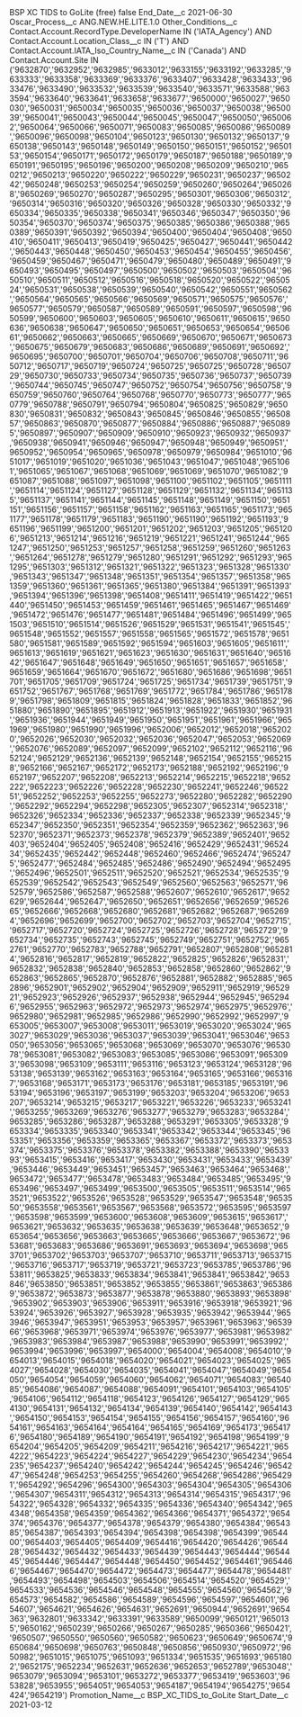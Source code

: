 <?xml version="1.0" encoding="UTF-8"?>
<CustomMetadata xmlns="http://soap.sforce.com/2006/04/metadata" xmlns:xsi="http://www.w3.org/2001/XMLSchema-instance" xmlns:xsd="http://www.w3.org/2001/XMLSchema">
    <label>BSP XC TIDS to GoLite (free)</label>
    <protected>false</protected>
    <values>
        <field>End_Date__c</field>
        <value xsi:type="xsd:date">2021-06-30</value>
    </values>
    <values>
        <field>Oscar_Process__c</field>
        <value xsi:type="xsd:string">ANG.NEW.HE.LITE.1.0</value>
    </values>
    <values>
        <field>Other_Conditions__c</field>
        <value xsi:type="xsd:string">Contact.Account.RecordType.DeveloperName IN (&apos;IATA_Agency&apos;) AND Contact.Account.Location_Class__c IN (&apos;T&apos;) AND Contact.Account.IATA_Iso_Country_Name__c IN (&apos;Canada&apos;) AND Contact.Account.Site IN (&apos;9632870&apos;,&apos;9632952&apos;,&apos;9632985&apos;,&apos;9633012&apos;,&apos;9633155&apos;,&apos;9633192&apos;,&apos;9633285&apos;,&apos;9633333&apos;,&apos;9633358&apos;,&apos;9633369&apos;,&apos;9633376&apos;,&apos;9633407&apos;,&apos;9633428&apos;,&apos;9633433&apos;,&apos;9633476&apos;,&apos;9633490&apos;,&apos;9633532&apos;,&apos;9633539&apos;,&apos;9633540&apos;,&apos;9633571&apos;,&apos;9633588&apos;,&apos;9633594&apos;,&apos;9633640&apos;,&apos;9633641&apos;,&apos;9633658&apos;,&apos;9633677&apos;,&apos;9650000&apos;,&apos;9650027&apos;,&apos;9650030&apos;,&apos;9650031&apos;,&apos;9650034&apos;,&apos;9650035&apos;,&apos;9650036&apos;,&apos;9650037&apos;,&apos;9650038&apos;,&apos;9650039&apos;,&apos;9650041&apos;,&apos;9650043&apos;,&apos;9650044&apos;,&apos;9650045&apos;,&apos;9650047&apos;,&apos;9650050&apos;,&apos;9650062&apos;,&apos;9650064&apos;,&apos;9650066&apos;,&apos;9650071&apos;,&apos;9650083&apos;,&apos;9650085&apos;,&apos;9650086&apos;,&apos;9650089&apos;,&apos;9650096&apos;,&apos;9650098&apos;,&apos;9650104&apos;,&apos;9650123&apos;,&apos;9650130&apos;,&apos;9650132&apos;,&apos;9650137&apos;,&apos;9650138&apos;,&apos;9650143&apos;,&apos;9650148&apos;,&apos;9650149&apos;,&apos;9650150&apos;,&apos;9650151&apos;,&apos;9650152&apos;,&apos;9650153&apos;,&apos;9650154&apos;,&apos;9650171&apos;,&apos;9650172&apos;,&apos;9650179&apos;,&apos;9650187&apos;,&apos;9650188&apos;,&apos;9650189&apos;,&apos;9650191&apos;,&apos;9650195&apos;,&apos;9650196&apos;,&apos;9650200&apos;,&apos;9650208&apos;,&apos;9650209&apos;,&apos;9650210&apos;,&apos;9650212&apos;,&apos;9650213&apos;,&apos;9650220&apos;,&apos;9650222&apos;,&apos;9650229&apos;,&apos;9650231&apos;,&apos;9650237&apos;,&apos;9650242&apos;,&apos;9650248&apos;,&apos;9650253&apos;,&apos;9650254&apos;,&apos;9650259&apos;,&apos;9650260&apos;,&apos;9650264&apos;,&apos;9650268&apos;,&apos;9650269&apos;,&apos;9650270&apos;,&apos;9650287&apos;,&apos;9650295&apos;,&apos;9650301&apos;,&apos;9650306&apos;,&apos;9650312&apos;,&apos;9650314&apos;,&apos;9650316&apos;,&apos;9650320&apos;,&apos;9650326&apos;,&apos;9650328&apos;,&apos;9650330&apos;,&apos;9650332&apos;,&apos;9650334&apos;,&apos;9650335&apos;,&apos;9650338&apos;,&apos;9650341&apos;,&apos;9650346&apos;,&apos;9650347&apos;,&apos;9650350&apos;,&apos;9650354&apos;,&apos;9650370&apos;,&apos;9650374&apos;,&apos;9650375&apos;,&apos;9650385&apos;,&apos;9650386&apos;,&apos;9650388&apos;,&apos;9650389&apos;,&apos;9650391&apos;,&apos;9650392&apos;,&apos;9650394&apos;,&apos;9650400&apos;,&apos;9650404&apos;,&apos;9650408&apos;,&apos;9650410&apos;,&apos;9650411&apos;,&apos;9650413&apos;,&apos;9650419&apos;,&apos;9650425&apos;,&apos;9650427&apos;,&apos;9650441&apos;,&apos;9650442&apos;,&apos;9650443&apos;,&apos;9650448&apos;,&apos;9650450&apos;,&apos;9650453&apos;,&apos;9650454&apos;,&apos;9650455&apos;,&apos;9650456&apos;,&apos;9650459&apos;,&apos;9650467&apos;,&apos;9650471&apos;,&apos;9650479&apos;,&apos;9650480&apos;,&apos;9650489&apos;,&apos;9650491&apos;,&apos;9650493&apos;,&apos;9650495&apos;,&apos;9650497&apos;,&apos;9650500&apos;,&apos;9650502&apos;,&apos;9650503&apos;,&apos;9650504&apos;,&apos;9650510&apos;,&apos;9650511&apos;,&apos;9650512&apos;,&apos;9650516&apos;,&apos;9650518&apos;,&apos;9650520&apos;,&apos;9650522&apos;,&apos;9650524&apos;,&apos;9650531&apos;,&apos;9650538&apos;,&apos;9650539&apos;,&apos;9650540&apos;,&apos;9650542&apos;,&apos;9650551&apos;,&apos;9650562&apos;,&apos;9650564&apos;,&apos;9650565&apos;,&apos;9650566&apos;,&apos;9650569&apos;,&apos;9650571&apos;,&apos;9650575&apos;,&apos;9650576&apos;,&apos;9650577&apos;,&apos;9650579&apos;,&apos;9650587&apos;,&apos;9650589&apos;,&apos;9650591&apos;,&apos;9650597&apos;,&apos;9650598&apos;,&apos;9650599&apos;,&apos;9650600&apos;,&apos;9650603&apos;,&apos;9650605&apos;,&apos;9650610&apos;,&apos;9650611&apos;,&apos;9650615&apos;,&apos;9650636&apos;,&apos;9650638&apos;,&apos;9650647&apos;,&apos;9650650&apos;,&apos;9650651&apos;,&apos;9650653&apos;,&apos;9650654&apos;,&apos;9650661&apos;,&apos;9650662&apos;,&apos;9650663&apos;,&apos;9650665&apos;,&apos;9650669&apos;,&apos;9650670&apos;,&apos;9650671&apos;,&apos;9650673&apos;,&apos;9650675&apos;,&apos;9650679&apos;,&apos;9650683&apos;,&apos;9650686&apos;,&apos;9650689&apos;,&apos;9650691&apos;,&apos;9650692&apos;,&apos;9650695&apos;,&apos;9650700&apos;,&apos;9650701&apos;,&apos;9650704&apos;,&apos;9650706&apos;,&apos;9650708&apos;,&apos;9650711&apos;,&apos;9650712&apos;,&apos;9650717&apos;,&apos;9650719&apos;,&apos;9650724&apos;,&apos;9650725&apos;,&apos;9650725&apos;,&apos;9650728&apos;,&apos;9650729&apos;,&apos;9650730&apos;,&apos;9650733&apos;,&apos;9650734&apos;,&apos;9650735&apos;,&apos;9650736&apos;,&apos;9650737&apos;,&apos;9650739&apos;,&apos;9650744&apos;,&apos;9650745&apos;,&apos;9650747&apos;,&apos;9650752&apos;,&apos;9650754&apos;,&apos;9650756&apos;,&apos;9650758&apos;,&apos;9650759&apos;,&apos;9650760&apos;,&apos;9650764&apos;,&apos;9650768&apos;,&apos;9650770&apos;,&apos;9650773&apos;,&apos;9650777&apos;,&apos;9650779&apos;,&apos;9650788&apos;,&apos;9650791&apos;,&apos;9650794&apos;,&apos;9650804&apos;,&apos;9650825&apos;,&apos;9650829&apos;,&apos;9650830&apos;,&apos;9650831&apos;,&apos;9650832&apos;,&apos;9650843&apos;,&apos;9650845&apos;,&apos;9650846&apos;,&apos;9650855&apos;,&apos;9650857&apos;,&apos;9650863&apos;,&apos;9650870&apos;,&apos;9650877&apos;,&apos;9650884&apos;,&apos;9650886&apos;,&apos;9650887&apos;,&apos;9650895&apos;,&apos;9650897&apos;,&apos;9650907&apos;,&apos;9650909&apos;,&apos;9650910&apos;,&apos;9650923&apos;,&apos;9650932&apos;,&apos;9650937&apos;,&apos;9650938&apos;,&apos;9650941&apos;,&apos;9650946&apos;,&apos;9650947&apos;,&apos;9650948&apos;,&apos;9650949&apos;,&apos;9650951&apos;,&apos;9650952&apos;,&apos;9650954&apos;,&apos;9650965&apos;,&apos;9650978&apos;,&apos;9650979&apos;,&apos;9650984&apos;,&apos;9651010&apos;,&apos;9651017&apos;,&apos;9651019&apos;,&apos;9651020&apos;,&apos;9651036&apos;,&apos;9651043&apos;,&apos;9651047&apos;,&apos;9651048&apos;,&apos;9651061&apos;,&apos;9651065&apos;,&apos;9651067&apos;,&apos;9651068&apos;,&apos;9651069&apos;,&apos;9651069&apos;,&apos;9651070&apos;,&apos;9651082&apos;,&apos;9651087&apos;,&apos;9651088&apos;,&apos;9651097&apos;,&apos;9651098&apos;,&apos;9651100&apos;,&apos;9651102&apos;,&apos;9651105&apos;,&apos;9651111&apos;,&apos;9651114&apos;,&apos;9651124&apos;,&apos;9651127&apos;,&apos;9651128&apos;,&apos;9651129&apos;,&apos;9651132&apos;,&apos;9651134&apos;,&apos;9651135&apos;,&apos;9651137&apos;,&apos;9651141&apos;,&apos;9651144&apos;,&apos;9651145&apos;,&apos;9651148&apos;,&apos;9651149&apos;,&apos;9651150&apos;,&apos;9651151&apos;,&apos;9651156&apos;,&apos;9651157&apos;,&apos;9651158&apos;,&apos;9651162&apos;,&apos;9651163&apos;,&apos;9651165&apos;,&apos;9651173&apos;,&apos;9651177&apos;,&apos;9651178&apos;,&apos;9651179&apos;,&apos;9651183&apos;,&apos;9651190&apos;,&apos;9651190&apos;,&apos;9651192&apos;,&apos;9651193&apos;,&apos;9651196&apos;,&apos;9651199&apos;,&apos;9651200&apos;,&apos;9651201&apos;,&apos;9651202&apos;,&apos;9651203&apos;,&apos;9651205&apos;,&apos;9651206&apos;,&apos;9651213&apos;,&apos;9651214&apos;,&apos;9651216&apos;,&apos;9651219&apos;,&apos;9651221&apos;,&apos;9651241&apos;,&apos;9651244&apos;,&apos;9651247&apos;,&apos;9651250&apos;,&apos;9651253&apos;,&apos;9651257&apos;,&apos;9651258&apos;,&apos;9651259&apos;,&apos;9651260&apos;,&apos;9651263&apos;,&apos;9651264&apos;,&apos;9651278&apos;,&apos;9651279&apos;,&apos;9651280&apos;,&apos;9651291&apos;,&apos;9651292&apos;,&apos;9651293&apos;,&apos;9651295&apos;,&apos;9651303&apos;,&apos;9651312&apos;,&apos;9651321&apos;,&apos;9651322&apos;,&apos;9651323&apos;,&apos;9651328&apos;,&apos;9651330&apos;,&apos;9651343&apos;,&apos;9651347&apos;,&apos;9651348&apos;,&apos;9651351&apos;,&apos;9651354&apos;,&apos;9651357&apos;,&apos;9651358&apos;,&apos;9651359&apos;,&apos;9651360&apos;,&apos;9651361&apos;,&apos;9651365&apos;,&apos;9651380&apos;,&apos;9651384&apos;,&apos;9651391&apos;,&apos;9651393&apos;,&apos;9651394&apos;,&apos;9651396&apos;,&apos;9651398&apos;,&apos;9651408&apos;,&apos;9651411&apos;,&apos;9651419&apos;,&apos;9651422&apos;,&apos;9651440&apos;,&apos;9651450&apos;,&apos;9651453&apos;,&apos;9651459&apos;,&apos;9651461&apos;,&apos;9651465&apos;,&apos;9651467&apos;,&apos;9651469&apos;,&apos;9651472&apos;,&apos;9651476&apos;,&apos;9651477&apos;,&apos;9651481&apos;,&apos;9651484&apos;,&apos;9651496&apos;,&apos;9651499&apos;,&apos;9651503&apos;,&apos;9651510&apos;,&apos;9651514&apos;,&apos;9651526&apos;,&apos;9651529&apos;,&apos;9651531&apos;,&apos;9651541&apos;,&apos;9651545&apos;,&apos;9651548&apos;,&apos;9651552&apos;,&apos;9651557&apos;,&apos;9651558&apos;,&apos;9651565&apos;,&apos;9651572&apos;,&apos;9651578&apos;,&apos;9651580&apos;,&apos;9651581&apos;,&apos;9651589&apos;,&apos;9651592&apos;,&apos;9651594&apos;,&apos;9651603&apos;,&apos;9651605&apos;,&apos;9651611&apos;,&apos;9651613&apos;,&apos;9651619&apos;,&apos;9651621&apos;,&apos;9651623&apos;,&apos;9651630&apos;,&apos;9651631&apos;,&apos;9651640&apos;,&apos;9651642&apos;,&apos;9651647&apos;,&apos;9651648&apos;,&apos;9651649&apos;,&apos;9651650&apos;,&apos;9651651&apos;,&apos;9651657&apos;,&apos;9651658&apos;,&apos;9651659&apos;,&apos;9651664&apos;,&apos;9651670&apos;,&apos;9651672&apos;,&apos;9651680&apos;,&apos;9651686&apos;,&apos;9651698&apos;,&apos;9651701&apos;,&apos;9651705&apos;,&apos;9651709&apos;,&apos;9651724&apos;,&apos;9651725&apos;,&apos;9651734&apos;,&apos;9651739&apos;,&apos;9651751&apos;,&apos;9651752&apos;,&apos;9651767&apos;,&apos;9651768&apos;,&apos;9651769&apos;,&apos;9651772&apos;,&apos;9651784&apos;,&apos;9651786&apos;,&apos;9651789&apos;,&apos;9651798&apos;,&apos;9651809&apos;,&apos;9651815&apos;,&apos;9651824&apos;,&apos;9651828&apos;,&apos;9651833&apos;,&apos;9651852&apos;,&apos;9651880&apos;,&apos;9651890&apos;,&apos;9651895&apos;,&apos;9651912&apos;,&apos;9651913&apos;,&apos;9651922&apos;,&apos;9651930&apos;,&apos;9651931&apos;,&apos;9651936&apos;,&apos;9651944&apos;,&apos;9651949&apos;,&apos;9651950&apos;,&apos;9651951&apos;,&apos;9651961&apos;,&apos;9651966&apos;,&apos;9651969&apos;,&apos;9651980&apos;,&apos;9651990&apos;,&apos;9651996&apos;,&apos;9652006&apos;,&apos;9652012&apos;,&apos;9652018&apos;,&apos;9652020&apos;,&apos;9652026&apos;,&apos;9652030&apos;,&apos;9652032&apos;,&apos;9652036&apos;,&apos;9652047&apos;,&apos;9652053&apos;,&apos;9652069&apos;,&apos;9652076&apos;,&apos;9652089&apos;,&apos;9652097&apos;,&apos;9652099&apos;,&apos;9652102&apos;,&apos;9652112&apos;,&apos;9652116&apos;,&apos;9652124&apos;,&apos;9652129&apos;,&apos;9652136&apos;,&apos;9652139&apos;,&apos;9652148&apos;,&apos;9652154&apos;,&apos;9652155&apos;,&apos;9652158&apos;,&apos;9652166&apos;,&apos;9652167&apos;,&apos;9652172&apos;,&apos;9652173&apos;,&apos;9652188&apos;,&apos;9652192&apos;,&apos;9652196&apos;,&apos;9652197&apos;,&apos;9652207&apos;,&apos;9652208&apos;,&apos;9652213&apos;,&apos;9652214&apos;,&apos;9652215&apos;,&apos;9652218&apos;,&apos;9652222&apos;,&apos;9652223&apos;,&apos;9652226&apos;,&apos;9652228&apos;,&apos;9652230&apos;,&apos;9652241&apos;,&apos;9652246&apos;,&apos;9652251&apos;,&apos;9652252&apos;,&apos;9652253&apos;,&apos;9652255&apos;,&apos;9652273&apos;,&apos;9652280&apos;,&apos;9652282&apos;,&apos;9652290&apos;,&apos;9652292&apos;,&apos;9652294&apos;,&apos;9652298&apos;,&apos;9652305&apos;,&apos;9652307&apos;,&apos;9652314&apos;,&apos;9652318&apos;,&apos;9652326&apos;,&apos;9652334&apos;,&apos;9652336&apos;,&apos;9652337&apos;,&apos;9652338&apos;,&apos;9652339&apos;,&apos;9652345&apos;,&apos;9652347&apos;,&apos;9652350&apos;,&apos;9652351&apos;,&apos;9652354&apos;,&apos;9652359&apos;,&apos;9652362&apos;,&apos;9652363&apos;,&apos;9652370&apos;,&apos;9652371&apos;,&apos;9652373&apos;,&apos;9652378&apos;,&apos;9652379&apos;,&apos;9652389&apos;,&apos;9652401&apos;,&apos;9652403&apos;,&apos;9652404&apos;,&apos;9652405&apos;,&apos;9652408&apos;,&apos;9652416&apos;,&apos;9652429&apos;,&apos;9652431&apos;,&apos;9652434&apos;,&apos;9652435&apos;,&apos;9652442&apos;,&apos;9652448&apos;,&apos;9652460&apos;,&apos;9652466&apos;,&apos;9652474&apos;,&apos;9652475&apos;,&apos;9652477&apos;,&apos;9652484&apos;,&apos;9652485&apos;,&apos;9652486&apos;,&apos;9652490&apos;,&apos;9652494&apos;,&apos;9652495&apos;,&apos;9652496&apos;,&apos;9652501&apos;,&apos;9652511&apos;,&apos;9652520&apos;,&apos;9652521&apos;,&apos;9652534&apos;,&apos;9652535&apos;,&apos;9652539&apos;,&apos;9652542&apos;,&apos;9652543&apos;,&apos;9652549&apos;,&apos;9652560&apos;,&apos;9652563&apos;,&apos;9652571&apos;,&apos;9652579&apos;,&apos;9652586&apos;,&apos;9652587&apos;,&apos;9652588&apos;,&apos;9652607&apos;,&apos;9652610&apos;,&apos;9652617&apos;,&apos;9652629&apos;,&apos;9652644&apos;,&apos;9652647&apos;,&apos;9652650&apos;,&apos;9652651&apos;,&apos;9652656&apos;,&apos;9652659&apos;,&apos;9652665&apos;,&apos;9652666&apos;,&apos;9652668&apos;,&apos;9652680&apos;,&apos;9652681&apos;,&apos;9652682&apos;,&apos;9652687&apos;,&apos;9652694&apos;,&apos;9652696&apos;,&apos;9652699&apos;,&apos;9652700&apos;,&apos;9652702&apos;,&apos;9652703&apos;,&apos;9652704&apos;,&apos;9652715&apos;,&apos;9652717&apos;,&apos;9652720&apos;,&apos;9652724&apos;,&apos;9652725&apos;,&apos;9652726&apos;,&apos;9652728&apos;,&apos;9652729&apos;,&apos;9652734&apos;,&apos;9652735&apos;,&apos;9652743&apos;,&apos;9652745&apos;,&apos;9652749&apos;,&apos;9652751&apos;,&apos;9652752&apos;,&apos;9652761&apos;,&apos;9652770&apos;,&apos;9652783&apos;,&apos;9652788&apos;,&apos;9652791&apos;,&apos;9652807&apos;,&apos;9652808&apos;,&apos;9652814&apos;,&apos;9652816&apos;,&apos;9652817&apos;,&apos;9652819&apos;,&apos;9652822&apos;,&apos;9652825&apos;,&apos;9652826&apos;,&apos;9652831&apos;,&apos;9652832&apos;,&apos;9652838&apos;,&apos;9652840&apos;,&apos;9652853&apos;,&apos;9652858&apos;,&apos;9652860&apos;,&apos;9652862&apos;,&apos;9652863&apos;,&apos;9652865&apos;,&apos;9652870&apos;,&apos;9652876&apos;,&apos;9652881&apos;,&apos;9652882&apos;,&apos;9652885&apos;,&apos;9652896&apos;,&apos;9652901&apos;,&apos;9652902&apos;,&apos;9652904&apos;,&apos;9652909&apos;,&apos;9652911&apos;,&apos;9652919&apos;,&apos;9652921&apos;,&apos;9652923&apos;,&apos;9652926&apos;,&apos;9652937&apos;,&apos;9652938&apos;,&apos;9652944&apos;,&apos;9652945&apos;,&apos;9652946&apos;,&apos;9652955&apos;,&apos;9652963&apos;,&apos;9652972&apos;,&apos;9652973&apos;,&apos;9652974&apos;,&apos;9652975&apos;,&apos;9652976&apos;,&apos;9652980&apos;,&apos;9652981&apos;,&apos;9652985&apos;,&apos;9652986&apos;,&apos;9652990&apos;,&apos;9652992&apos;,&apos;9652997&apos;,&apos;9653005&apos;,&apos;9653007&apos;,&apos;9653008&apos;,&apos;9653011&apos;,&apos;9653019&apos;,&apos;9653020&apos;,&apos;9653024&apos;,&apos;9653027&apos;,&apos;9653029&apos;,&apos;9653036&apos;,&apos;9653037&apos;,&apos;9653039&apos;,&apos;9653041&apos;,&apos;9653046&apos;,&apos;9653050&apos;,&apos;9653056&apos;,&apos;9653065&apos;,&apos;9653068&apos;,&apos;9653069&apos;,&apos;9653070&apos;,&apos;9653076&apos;,&apos;9653078&apos;,&apos;9653081&apos;,&apos;9653082&apos;,&apos;9653083&apos;,&apos;9653085&apos;,&apos;9653086&apos;,&apos;9653091&apos;,&apos;9653093&apos;,&apos;9653098&apos;,&apos;9653109&apos;,&apos;9653111&apos;,&apos;9653116&apos;,&apos;9653123&apos;,&apos;9653124&apos;,&apos;9653128&apos;,&apos;9653138&apos;,&apos;9653139&apos;,&apos;9653162&apos;,&apos;9653163&apos;,&apos;9653164&apos;,&apos;9653165&apos;,&apos;9653166&apos;,&apos;9653167&apos;,&apos;9653168&apos;,&apos;9653171&apos;,&apos;9653173&apos;,&apos;9653176&apos;,&apos;9653181&apos;,&apos;9653185&apos;,&apos;9653191&apos;,&apos;9653194&apos;,&apos;9653196&apos;,&apos;9653197&apos;,&apos;9653199&apos;,&apos;9653203&apos;,&apos;9653204&apos;,&apos;9653206&apos;,&apos;9653207&apos;,&apos;9653214&apos;,&apos;9653215&apos;,&apos;9653217&apos;,&apos;9653221&apos;,&apos;9653226&apos;,&apos;9653233&apos;,&apos;9653241&apos;,&apos;9653255&apos;,&apos;9653269&apos;,&apos;9653276&apos;,&apos;9653277&apos;,&apos;9653279&apos;,&apos;9653283&apos;,&apos;9653284&apos;,&apos;9653285&apos;,&apos;9653286&apos;,&apos;9653287&apos;,&apos;9653288&apos;,&apos;9653291&apos;,&apos;9653305&apos;,&apos;9653328&apos;,&apos;9653334&apos;,&apos;9653335&apos;,&apos;9653340&apos;,&apos;9653341&apos;,&apos;9653342&apos;,&apos;9653344&apos;,&apos;9653345&apos;,&apos;9653351&apos;,&apos;9653356&apos;,&apos;9653359&apos;,&apos;9653365&apos;,&apos;9653367&apos;,&apos;9653372&apos;,&apos;9653373&apos;,&apos;9653374&apos;,&apos;9653375&apos;,&apos;9653376&apos;,&apos;9653378&apos;,&apos;9653382&apos;,&apos;9653388&apos;,&apos;9653390&apos;,&apos;9653393&apos;,&apos;9653415&apos;,&apos;9653416&apos;,&apos;9653417&apos;,&apos;9653430&apos;,&apos;9653431&apos;,&apos;9653433&apos;,&apos;9653439&apos;,&apos;9653446&apos;,&apos;9653449&apos;,&apos;9653451&apos;,&apos;9653457&apos;,&apos;9653463&apos;,&apos;9653464&apos;,&apos;9653468&apos;,&apos;9653472&apos;,&apos;9653477&apos;,&apos;9653478&apos;,&apos;9653483&apos;,&apos;9653484&apos;,&apos;9653485&apos;,&apos;9653495&apos;,&apos;9653496&apos;,&apos;9653497&apos;,&apos;9653499&apos;,&apos;9653500&apos;,&apos;9653505&apos;,&apos;9653511&apos;,&apos;9653514&apos;,&apos;9653521&apos;,&apos;9653522&apos;,&apos;9653526&apos;,&apos;9653528&apos;,&apos;9653529&apos;,&apos;9653547&apos;,&apos;9653548&apos;,&apos;9653550&apos;,&apos;9653558&apos;,&apos;9653561&apos;,&apos;9653567&apos;,&apos;9653568&apos;,&apos;9653572&apos;,&apos;9653595&apos;,&apos;9653597&apos;,&apos;9653598&apos;,&apos;9653599&apos;,&apos;9653600&apos;,&apos;9653608&apos;,&apos;9653609&apos;,&apos;9653615&apos;,&apos;9653617&apos;,&apos;9653621&apos;,&apos;9653632&apos;,&apos;9653635&apos;,&apos;9653638&apos;,&apos;9653639&apos;,&apos;9653648&apos;,&apos;9653652&apos;,&apos;9653654&apos;,&apos;9653656&apos;,&apos;9653663&apos;,&apos;9653665&apos;,&apos;9653666&apos;,&apos;9653667&apos;,&apos;9653672&apos;,&apos;9653681&apos;,&apos;9653683&apos;,&apos;9653686&apos;,&apos;9653691&apos;,&apos;9653693&apos;,&apos;9653694&apos;,&apos;9653698&apos;,&apos;9653701&apos;,&apos;9653702&apos;,&apos;9653703&apos;,&apos;9653707&apos;,&apos;9653710&apos;,&apos;9653711&apos;,&apos;9653713&apos;,&apos;9653715&apos;,&apos;9653716&apos;,&apos;9653717&apos;,&apos;9653719&apos;,&apos;9653721&apos;,&apos;9653723&apos;,&apos;9653785&apos;,&apos;9653786&apos;,&apos;9653811&apos;,&apos;9653825&apos;,&apos;9653833&apos;,&apos;9653834&apos;,&apos;9653841&apos;,&apos;9653841&apos;,&apos;9653842&apos;,&apos;9653846&apos;,&apos;9653850&apos;,&apos;9653851&apos;,&apos;9653852&apos;,&apos;9653855&apos;,&apos;9653861&apos;,&apos;9653863&apos;,&apos;9653869&apos;,&apos;9653872&apos;,&apos;9653873&apos;,&apos;9653877&apos;,&apos;9653878&apos;,&apos;9653880&apos;,&apos;9653893&apos;,&apos;9653898&apos;,&apos;9653902&apos;,&apos;9653903&apos;,&apos;9653906&apos;,&apos;9653911&apos;,&apos;9653916&apos;,&apos;9653918&apos;,&apos;9653921&apos;,&apos;9653924&apos;,&apos;9653926&apos;,&apos;9653927&apos;,&apos;9653928&apos;,&apos;9653935&apos;,&apos;9653942&apos;,&apos;9653944&apos;,&apos;9653946&apos;,&apos;9653947&apos;,&apos;9653951&apos;,&apos;9653953&apos;,&apos;9653957&apos;,&apos;9653961&apos;,&apos;9653963&apos;,&apos;9653966&apos;,&apos;9653968&apos;,&apos;9653971&apos;,&apos;9653974&apos;,&apos;9653976&apos;,&apos;9653977&apos;,&apos;9653981&apos;,&apos;9653982&apos;,&apos;9653983&apos;,&apos;9653984&apos;,&apos;9653987&apos;,&apos;9653988&apos;,&apos;9653990&apos;,&apos;9653991&apos;,&apos;9653992&apos;,&apos;9653994&apos;,&apos;9653996&apos;,&apos;9653997&apos;,&apos;9654000&apos;,&apos;9654004&apos;,&apos;9654008&apos;,&apos;9654010&apos;,&apos;9654013&apos;,&apos;9654015&apos;,&apos;9654018&apos;,&apos;9654020&apos;,&apos;9654021&apos;,&apos;9654023&apos;,&apos;9654025&apos;,&apos;9654027&apos;,&apos;9654028&apos;,&apos;9654030&apos;,&apos;9654035&apos;,&apos;9654041&apos;,&apos;9654047&apos;,&apos;9654049&apos;,&apos;9654050&apos;,&apos;9654054&apos;,&apos;9654059&apos;,&apos;9654060&apos;,&apos;9654062&apos;,&apos;9654071&apos;,&apos;9654083&apos;,&apos;9654085&apos;,&apos;9654086&apos;,&apos;9654087&apos;,&apos;9654088&apos;,&apos;9654091&apos;,&apos;9654101&apos;,&apos;9654103&apos;,&apos;9654105&apos;,&apos;9654106&apos;,&apos;9654112&apos;,&apos;9654118&apos;,&apos;9654123&apos;,&apos;9654126&apos;,&apos;9654127&apos;,&apos;9654129&apos;,&apos;9654130&apos;,&apos;9654131&apos;,&apos;9654132&apos;,&apos;9654134&apos;,&apos;9654139&apos;,&apos;9654140&apos;,&apos;9654142&apos;,&apos;9654143&apos;,&apos;9654150&apos;,&apos;9654153&apos;,&apos;9654154&apos;,&apos;9654155&apos;,&apos;9654156&apos;,&apos;9654157&apos;,&apos;9654160&apos;,&apos;9654161&apos;,&apos;9654163&apos;,&apos;9654164&apos;,&apos;9654164&apos;,&apos;9654165&apos;,&apos;9654169&apos;,&apos;9654173&apos;,&apos;9654176&apos;,&apos;9654180&apos;,&apos;9654189&apos;,&apos;9654190&apos;,&apos;9654191&apos;,&apos;9654192&apos;,&apos;9654198&apos;,&apos;9654199&apos;,&apos;9654204&apos;,&apos;9654205&apos;,&apos;9654209&apos;,&apos;9654211&apos;,&apos;9654216&apos;,&apos;9654217&apos;,&apos;9654221&apos;,&apos;9654222&apos;,&apos;9654223&apos;,&apos;9654224&apos;,&apos;9654227&apos;,&apos;9654229&apos;,&apos;9654230&apos;,&apos;9654234&apos;,&apos;9654235&apos;,&apos;9654237&apos;,&apos;9654240&apos;,&apos;9654242&apos;,&apos;9654244&apos;,&apos;9654245&apos;,&apos;9654246&apos;,&apos;9654247&apos;,&apos;9654248&apos;,&apos;9654253&apos;,&apos;9654255&apos;,&apos;9654260&apos;,&apos;9654268&apos;,&apos;9654286&apos;,&apos;9654291&apos;,&apos;9654292&apos;,&apos;9654296&apos;,&apos;9654300&apos;,&apos;9654303&apos;,&apos;9654304&apos;,&apos;9654305&apos;,&apos;9654306&apos;,&apos;9654307&apos;,&apos;9654311&apos;,&apos;9654312&apos;,&apos;9654313&apos;,&apos;9654314&apos;,&apos;9654315&apos;,&apos;9654317&apos;,&apos;9654322&apos;,&apos;9654328&apos;,&apos;9654332&apos;,&apos;9654335&apos;,&apos;9654336&apos;,&apos;9654340&apos;,&apos;9654342&apos;,&apos;9654348&apos;,&apos;9654358&apos;,&apos;9654359&apos;,&apos;9654362&apos;,&apos;9654366&apos;,&apos;9654371&apos;,&apos;9654372&apos;,&apos;9654374&apos;,&apos;9654376&apos;,&apos;9654377&apos;,&apos;9654378&apos;,&apos;9654379&apos;,&apos;9654380&apos;,&apos;9654384&apos;,&apos;9654385&apos;,&apos;9654387&apos;,&apos;9654393&apos;,&apos;9654394&apos;,&apos;9654398&apos;,&apos;9654398&apos;,&apos;9654399&apos;,&apos;9654400&apos;,&apos;9654403&apos;,&apos;9654405&apos;,&apos;9654409&apos;,&apos;9654416&apos;,&apos;9654420&apos;,&apos;9654426&apos;,&apos;9654428&apos;,&apos;9654432&apos;,&apos;9654432&apos;,&apos;9654433&apos;,&apos;9654439&apos;,&apos;9654443&apos;,&apos;9654444&apos;,&apos;9654445&apos;,&apos;9654446&apos;,&apos;9654447&apos;,&apos;9654448&apos;,&apos;9654450&apos;,&apos;9654452&apos;,&apos;9654461&apos;,&apos;9654466&apos;,&apos;9654467&apos;,&apos;9654470&apos;,&apos;9654472&apos;,&apos;9654473&apos;,&apos;9654477&apos;,&apos;9654478&apos;,&apos;9654481&apos;,&apos;9654493&apos;,&apos;9654498&apos;,&apos;9654503&apos;,&apos;9654506&apos;,&apos;9654514&apos;,&apos;9654520&apos;,&apos;9654529&apos;,&apos;9654533&apos;,&apos;9654536&apos;,&apos;9654546&apos;,&apos;9654548&apos;,&apos;9654555&apos;,&apos;9654560&apos;,&apos;9654562&apos;,&apos;9654573&apos;,&apos;9654582&apos;,&apos;9654586&apos;,&apos;9654589&apos;,&apos;9654596&apos;,&apos;9654597&apos;,&apos;9654601&apos;,&apos;9654607&apos;,&apos;9654621&apos;,&apos;9654626&apos;,&apos;9654631&apos;,&apos;9652691&apos;,&apos;9650944&apos;,&apos;9652691&apos;,&apos;9654363&apos;,&apos;9632801&apos;,&apos;9633342&apos;,&apos;9633391&apos;,&apos;9633589&apos;,&apos;9650099&apos;,&apos;9650121&apos;,&apos;9650135&apos;,&apos;9650162&apos;,&apos;9650239&apos;,&apos;9650266&apos;,&apos;9650267&apos;,&apos;9650285&apos;,&apos;9650366&apos;,&apos;9650421&apos;,&apos;9650507&apos;,&apos;9650550&apos;,&apos;9650560&apos;,&apos;9650582&apos;,&apos;9650623&apos;,&apos;9650649&apos;,&apos;9650674&apos;,&apos;9650684&apos;,&apos;9650698&apos;,&apos;9650763&apos;,&apos;9650848&apos;,&apos;9650856&apos;,&apos;9650930&apos;,&apos;9650972&apos;,&apos;9650982&apos;,&apos;9651015&apos;,&apos;9651075&apos;,&apos;9651093&apos;,&apos;9651334&apos;,&apos;9651535&apos;,&apos;9651693&apos;,&apos;9651802&apos;,&apos;9652175&apos;,&apos;9652234&apos;,&apos;9652631&apos;,&apos;9652636&apos;,&apos;9652653&apos;,&apos;9652789&apos;,&apos;9653048&apos;,&apos;9653079&apos;,&apos;9653094&apos;,&apos;9653101&apos;,&apos;9653272&apos;,&apos;9653377&apos;,&apos;9653419&apos;,&apos;9653603&apos;,&apos;9653828&apos;,&apos;9653955&apos;,&apos;9654051&apos;,&apos;9654053&apos;,&apos;9654187&apos;,&apos;9654194&apos;,&apos;9654275&apos;,&apos;9654424&apos;,&apos;9654219&apos;)</value>
    </values>
    <values>
        <field>Promotion_Name__c</field>
        <value xsi:type="xsd:string">BSP_XC_TIDS_to_GoLite</value>
    </values>
    <values>
        <field>Start_Date__c</field>
        <value xsi:type="xsd:date">2021-03-12</value>
    </values>
</CustomMetadata>
